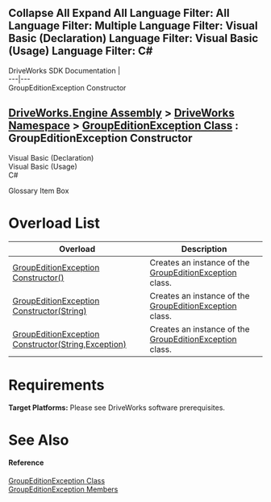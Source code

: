 Collapse All Expand All Language Filter: All  Language Filter: Multiple  Language Filter: Visual Basic (Declaration) Language Filter: Visual Basic (Usage) Language Filter: C#  
---  
DriveWorks SDK Documentation  |   
---|---  
GroupEditionException Constructor   
  
[DriveWorks.Engine Assembly](topic2156.md) > [DriveWorks Namespace](topic2159.md) > [GroupEditionException Class](topic3150.md) : GroupEditionException Constructor  
---  
  
Visual Basic (Declaration)    
Visual Basic (Usage)    
C# 

Glossary Item Box

# Overload List

Overload| Description  
---|---  
[GroupEditionException Constructor()](topic3157.md)| Creates an instance of the [GroupEditionException](topic3150.md) class.   
[GroupEditionException Constructor(String)](topic3158.md)| Creates an instance of the [GroupEditionException](topic3150.md) class.   
[GroupEditionException Constructor(String,Exception)](topic3159.md)| Creates an instance of the [GroupEditionException](topic3150.md) class.   
  
# Requirements

**Target Platforms:** Please see DriveWorks software prerequisites.

# See Also

#### Reference

[GroupEditionException Class](topic3150.md)   
[GroupEditionException Members](topic3151.md)


